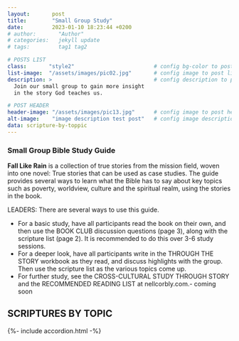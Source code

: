 ```yaml
---
layout:       post
title:        "Small Group Study"
date:         2023-01-10 18:23:44 +0200
# author:       "Author"
# categories:   jekyll update
# tags:         tag1 tag2

# POSTS LIST
class:       "style2"                         # config bg-color to post list card (1..6)
list-image:  "/assets/images/pic02.jpg"       # config image to post list card (1..6)
description: >                                # config description to post list card
  Join our small group to gain more insight
  in the story God teaches us.

# POST HEADER
header-image: "/assets/images/pic13.jpg"      # config image to post header
alt-image:    "image description test post"   # config image description to alt att.
data: scripture-by-toppic
---
```

### Small Group Bible Study Guide 

**Fall Like Rain** is a collection of true stories from the mission field, woven into one novel: 
True stories that can be used as case studies. The guide provides several ways to learn what
the Bible has to say about key topics such as poverty, worldview, culture and the spiritual
realm, using the stories in the book. 

LEADERS: There are several ways to use this guide.

- For a basic study, have all participants read the book on their own, 
and then use the BOOK CLUB discussion questions (page 3), along with the
scripture list (page 2). It is recommended to do this over 3-6 study sessions.
- For a deeper look, have all participants write in the THROUGH THE STORY
workbook as they read, and discuss highlights with the group. Then use the
scripture list as the various topics come up.
- For further study, see the CROSS-CULTURAL STUDY THROUGH STORY and the
RECOMMENDED READING LIST at nellcorbly.com.- coming soon

## SCRIPTURES BY TOPIC

{%- include accordion.html -%}
